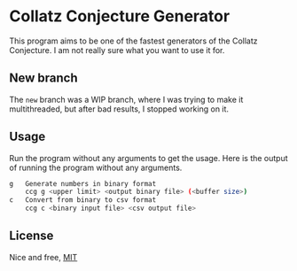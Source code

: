 # Collatz Conjecture Generator
This program aims to be one of the fastest generators of the Collatz Conjecture. I am not really sure what you want to use it for.

## New branch
The `new` branch was a WIP branch, where I was trying to make it multithreaded, but after bad results, I stopped working on it.

## Usage
Run the program without any arguments to get the usage. Here is the output of running the program without any arguments.
```sh
g	Generate numbers in binary format
	ccg g <upper limit> <output binary file> (<buffer size>)
c	Convert from binary to csv format
	ccg c <binary input file> <csv output file>
```

## License
Nice and free, [MIT](./LICENSE)

